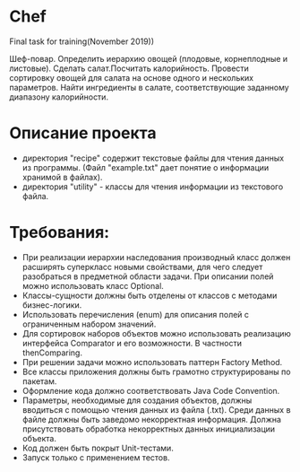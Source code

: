 # Chef 
Final task for training(November 2019))

Шеф-повар. Определить иерархию овощей (плодовые, корнеплодные и листовые).
Сделать салат.Посчитать калорийность. Провести сортировку овощей для салата на основе одного 
и нескольких параметров. Найти ингредиенты в салате, соответствующие заданному 
диапазону калорийности.

# Описание проекта
- директория "recipe" содержит текстовые файлы для чтения данных из программы. (Файл "example.txt" дает понятие о информации хранимой в файлах).
- директория "utility" - классы для чтения информации из текстового файла.

# Требования:
- При реализации иерархии наследования производный класс должен расширять
суперкласс новыми свойствами, для чего следует разобраться в предметной области
задачи. При описании полей можно использовать класс Optional.
- Классы-сущности должны быть отделены от классов с методами бизнес-логики.
- Использовать перечисления (enum) для описания полей с ограниченным набором
значений.
- Для сортировок наборов объектов можно использовать реализацию интерфейса
Comparator и его возможности. В частности thenComparing.
- При решении задачи можно использовать паттерн Factory Method.
- Все классы приложения должны быть грамотно структурированы по пакетам.
- Оформление кода должно соответствовать Java Code Convention.
- Параметры, необходимые для создания объектов, должны вводиться с помощью чтения
данных из файла (.txt). Среди данных в файле должны быть заведомо некорректная
информация. Должна присутствовать обработка некорректных данных инициализации
объекта.
- Код должен быть покрыт Unit-тестами.
- Запуск только с применением тестов.
